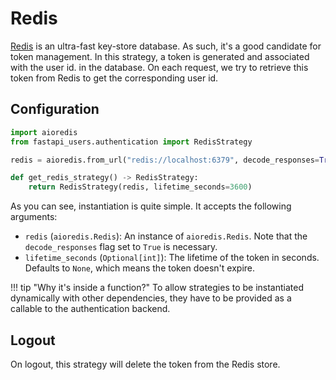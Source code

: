 # Redis

[Redis](https://redis.io/) is an ultra-fast key-store database. As such, it's a good candidate for token management. In this strategy, a token is generated and associated with the user id. in the database. On each request, we try to retrieve this token from Redis to get the corresponding user id.

## Configuration

```py
import aioredis
from fastapi_users.authentication import RedisStrategy

redis = aioredis.from_url("redis://localhost:6379", decode_responses=True)

def get_redis_strategy() -> RedisStrategy:
    return RedisStrategy(redis, lifetime_seconds=3600)
```

As you can see, instantiation is quite simple. It accepts the following arguments:

* `redis` (`aioredis.Redis`): An instance of `aioredis.Redis`. Note that the `decode_responses` flag set to `True` is necessary.
* `lifetime_seconds` (`Optional[int]`): The lifetime of the token in seconds. Defaults to `None`, which means the token doesn't expire.

!!! tip "Why it's inside a function?"
    To allow strategies to be instantiated dynamically with other dependencies, they have to be provided as a callable to the authentication backend.

## Logout

On logout, this strategy will delete the token from the Redis store.
